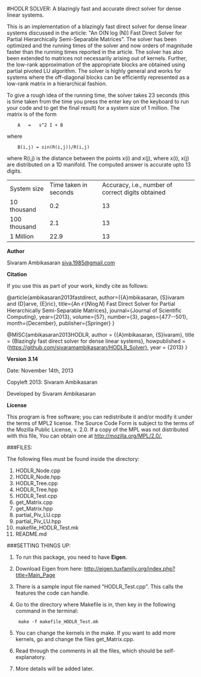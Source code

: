#HODLR SOLVER: A blazingly fast and accurate direct solver for dense linear systems.

This is an implementation of a blazingly fast direct solver for dense linear systems discussed in the article: "An O(N log (N))  Fast Direct Solver for Partial Hierarchically Semi-Separable Matrices". The solver has been optimized and the running times of the solver and now orders of magnitude faster than the running times reported in the article. The solver has also been extended to matrices not necessarily arising out of kernels. Further, the low-rank approximation of the appropriate blocks are obtained using partial pivoted LU algorithm. The solver is highly general and works for systems where the off-diagonal blocks can be efficiently represented as a low-rank matrix in a hierarchical fashion.

To give a rough idea of the running time, the solver takes 23 seconds (this is time taken from the time you press the enter key on the keyboard to run your code and to get the final result) for a system size of 1 million. The matrix is of the form

		A	=	s^2 I + B

where

		B(i,j) = sin(R(i,j))/R(i,j)

where R(i,j) is the distance between the points x(i) and x(j), where x(i), x(j) are distributed on a 1D manifold. The computed answer is accurate upto 13 digits.

<table>
    <tr>
        <td>System size</td> <td>Time taken in seconds</td> <td>Accuracy, i.e., number of correct digits obtained</td>
    </tr>
    <tr>
	<td>10 thousand</td> <td>0.2</td> <td>13</td>
    </tr>
    <tr>
	<td>100 thousand</td> <td>2.1</td> <td>13</td>
    </tr>
    <tr>
	<td>1 Million</td> <td>22.9</td> <td>13</td>
    </tr>
</table>

**Author**

Sivaram Ambikasaran <siva.1985@gmail.com>

**Citation**

If you use this as part of your work, kindly cite as follows:

@article{ambikasaran2013fastdirect,
  author={{A}mbikasaran, {S}ivaram and {D}arve, {E}ric},
  title={An $\mathcal{O}(N \log N)$ Fast Direct Solver for Partial Hierarchically Semi-Separable Matrices},
  journal={Journal of Scientific Computing},
  year={2013},
  volume={57},
  number={3},
  pages={477--501},
  month={December},
  publisher={Springer}
}

@MISC{ambikasaran2013HODLR,
  author = {{A}mbikasaran, {S}ivaram},
  title = {Blazingly fast direct solver for dense linear systems},
  howpublished = {https://github.com/sivaramambikasaran/HODLR_Solver},
  year = {2013}
 }

**Version 3.14**

Date: November 14th, 2013

Copyleft 2013: Sivaram Ambikasaran

Developed by Sivaram Ambikasaran

**License**

This program is free software; you can redistribute it and/or modify it under the terms of MPL2 license. The Source Code Form is subject to the terms of the Mozilla Public License, v. 2.0. If a copy of the MPL was not distributed with this file, You can obtain one at <http://mozilla.org/MPL/2.0/.>

###FILES:

The following files must be found inside the directory:

1. HODLR_Node.cpp
2. HODLR_Node.hpp
3. HODLR_Tree.cpp
4. HODLR_Tree.hpp
5. HODLR_Test.cpp
6. get_Matrix.cpp
7. get_Matrix.hpp
8. partial_Piv_LU.cpp
9. partial_Piv_LU.hpp
10. makefile_HODLR_Test.mk
11. README.md

###SETTING THINGS UP:

1. To run this package, you need to have **Eigen**.

2. Download Eigen from here: <http://eigen.tuxfamily.org/index.php?title=Main_Page>

3. There is a sample input file named "HODLR_Test.cpp". This calls the features the code can handle.

4. Go to the directory where Makefile is in, then key in the following command in the terminal:

		make -f makefile_HODLR_Test.mk

5. You can change the kernels in the make. If you want to add more kernels, go and change the files get_Matrix.cpp.

6. Read through the comments in all the files, which should be self-explanatory.

7. More details will be added later.